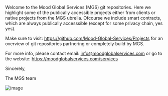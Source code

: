 Welcome to the Mood Global Services (MGS) git repositories. 
Here we highlight some of the publically accessible projects either from clients 
or native projects from the MGS ubrella.
Ofcourse we include smart contracts, which are always publically accesssible (except for some privacy chain, yes yes). 

Make sure to visit: https://github.com/Mood-Global-Services/Projects
for an overview of git repositories partnering or completely build by MGS.

For more info, 
  please contact 
  email: info@moodglobalservices.com or go to the 
  website: https://moodglobalservices.com/services

Sincerely, 

The MGS team

![image](https://github.com/Mood-Global-Services/.github/assets/57764578/d97fb2a6-02e3-4aae-8453-45f112ca8fb4)
